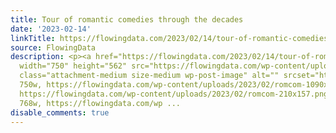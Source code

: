```yaml
---
title: Tour of romantic comedies through the decades
date: '2023-02-14'
linkTitle: https://flowingdata.com/2023/02/14/tour-of-romantic-comedies-through-the-decades/
source: FlowingData
description: <p><a href="https://flowingdata.com/2023/02/14/tour-of-romantic-comedies-through-the-decades/"><img
  width="750" height="562" src="https://flowingdata.com/wp-content/uploads/2023/02/romcom-750x562.png"
  class="attachment-medium size-medium wp-post-image" alt="" srcset="https://flowingdata.com/wp-content/uploads/2023/02/romcom-750x562.png
  750w, https://flowingdata.com/wp-content/uploads/2023/02/romcom-1090x817.png 1090w,
  https://flowingdata.com/wp-content/uploads/2023/02/romcom-210x157.png 210w, https://flowingdata.com/wp-content/uploads/2023/02/romcom-768x575.png
  768w, https://flowingdata.com/wp ...
disable_comments: true
---
```

<p><a href="https://flowingdata.com/2023/02/14/tour-of-romantic-comedies-through-the-decades/"><img width="750" height="562" src="https://flowingdata.com/wp-content/uploads/2023/02/romcom-750x562.png" class="attachment-medium size-medium wp-post-image" alt="" srcset="https://flowingdata.com/wp-content/uploads/2023/02/romcom-750x562.png 750w, https://flowingdata.com/wp-content/uploads/2023/02/romcom-1090x817.png 1090w, https://flowingdata.com/wp-content/uploads/2023/02/romcom-210x157.png 210w, https://flowingdata.com/wp-content/uploads/2023/02/romcom-768x575.png 768w, https://flowingdata.com/wp ...